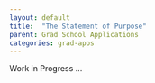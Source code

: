 ```yaml
---
layout: default
title:  "The Statement of Purpose"
parent: Grad School Applications
categories: grad-apps
---
```


Work in Progress ...

<div style="display:none">
Hey there!

I'm working on this post where I will describe
my experience with writing a statement of purpose.
Things I will try to cover:

1. My process of writing an SoP.
2. A simple SoP structure.
3. What an SoP `should have`?
4. What an SoP `should not have`?
5. Other Links to "How to write a SoP", tips/tricks, tutorials, and guides.

Progress: ![5%](https://progress-bar.dev/5)
</div>


